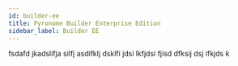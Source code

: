 ```yaml
---
id: builder-ee
title: Pyronome Builder Enterprise Edition
sidebar_label: Builder EE
---
```


<a id="aHeaderMenuAnchor" data-header-menu="Docs"></a>

fsdafd jkadslifja silfj asdifklj dsklfi jdsi lkfjdsi fjisd dfksij dsj ifkjds k
